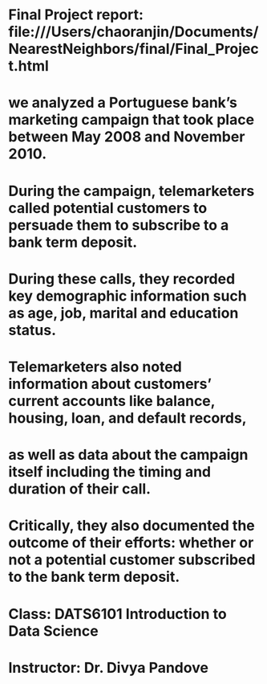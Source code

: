 
# Final Project report: file:///Users/chaoranjin/Documents/NearestNeighbors/final/Final_Project.html

# we analyzed a Portuguese bank’s marketing campaign that took place between May 2008 and November 2010. 
# During the campaign, telemarketers called potential customers to persuade them to subscribe to a bank term deposit. 
# During these calls, they recorded key demographic information such as age, job, marital and education status. 
# Telemarketers also noted information about customers’ current accounts like balance, housing, loan, and default records, 
# as well as data about the campaign itself including the timing and duration of their call. 
# Critically, they also documented the outcome of their efforts: whether or not a potential customer subscribed to the bank term deposit.

# Class: DATS6101 Introduction to Data Science
# Instructor: Dr. Divya Pandove
